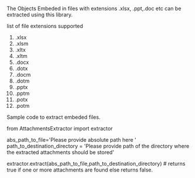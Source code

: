 The Objects Embeded in files with extensions .xlsx, .ppt,.doc etc can be extracted using this library. 


list of file extensions supported 
1. .xlsx
2. .xlsm
3. .xltx
4. .xltm
5. .docx
6. .dotx
7. .docm
8. .dotm
9. .pptx
10. .pptm
11. .potx
12. .potm



Sample code to extract embeded files. 



from AttachmentsExtractor import extractor


abs_path_to_file='Please provide absolute path here '
path_to_destination_directory = 'Please provide path of the directory where the extracted attachments should be stored' 


extractor.extract(abs_path_to_file,path_to_destination_directory) # returns true if one or more attachments  are found else returns false.
